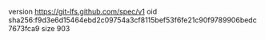 version https://git-lfs.github.com/spec/v1
oid sha256:f9d3e6d15464ebd2c09754a3cf8115bef53f6fe21c90f9789906bedc7673fca9
size 903
